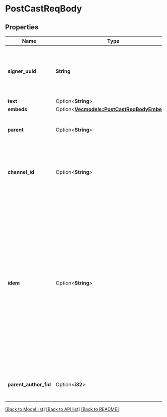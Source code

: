 # PostCastReqBody

## Properties

Name | Type | Description | Notes
------------ | ------------- | ------------- | -------------
**signer_uuid** | **String** | UUID of the signer. `signer_uuid` is paired with API key, can't use a `uuid` made with a different API key.  | 
**text** | Option<**String**> |  | [optional]
**embeds** | Option<[**Vec<models::PostCastReqBodyEmbeds>**](PostCastReqBodyEmbeds.md)> |  | [optional]
**parent** | Option<**String**> | parent_url of the channel the cast is in, or hash of the cast | [optional]
**channel_id** | Option<**String**> | Channel ID of the channel where the cast is to be posted. e.g. neynar, farcaster, warpcast | [optional]
**idem** | Option<**String**> | An Idempotency key is a unique identifier for the request. **Note:**  1) This is used to prevent duplicate requests. Use the same idem key on retry attempts. 2) This should be a unique identifier for each request. 3) Recommended format is a 16-character string generated by the developer at the time of making this request.  | [optional]
**parent_author_fid** | Option<**i32**> | The unique identifier of a farcaster user (unsigned integer) | [optional]

[[Back to Model list]](../README.md#documentation-for-models) [[Back to API list]](../README.md#documentation-for-api-endpoints) [[Back to README]](../README.md)


